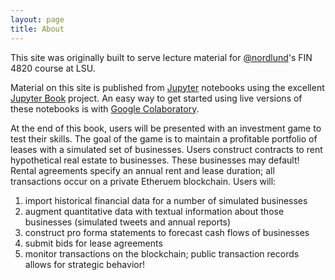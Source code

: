 ```yaml
---
layout: page
title: About
---
```


<p class="message">
  This site was originally built to serve lecture material for <a href="https://jamesnordlund.github.io">@nordlund</a>'s FIN 4820 course at LSU.
</p>

Material on this site is published from [Jupyter](https://jupyter.org/) notebooks using the excellent [Jupyter Book](https://jupyterbook.org/intro.html) project.  An easy way to get started using live versions of these notebooks is with [Google Colaboratory](https://colab.research.google.com/notebooks/).

At the end of this book, users will be presented with an investment game to test their skills.  The goal of the game is to maintain a profitable portfolio of leases with a simulated set of businesses.
Users construct contracts to rent hypothetical real estate to businesses.  These businesses may default!
Rental agreements specify an annual rent and lease duration; all transactions occur on a private Etheruem blockchain.
Users will:
1. import historical financial data for a number of simulated businesses
2. augment quantitative data with textual information about those businesses (simulated tweets and annual reports)
3. construct pro forma statements to forecast cash flows of businesses
4. submit bids for lease agreements
5. monitor transactions on the blockchain; public transaction records allows for strategic behavior!

<!--
If you're using the content on this site for self-study, or using the `ether_real_estate` package for your own teaching needs, donations are welcome:
<ul>
	<li>BTC: 3M6ZC6xpW8sjNoBdE6NH9sxnGb7RwPSU6L </li>
	<li>ETH: 0x0aA7374Cb745Bb86704925185d9c7bD025ac08b8 </li>
	<li>DOGE: D8H2H3eG6SWGt69xR9AJCBBYjgUERUpoEt </li>
</ul>
-->
